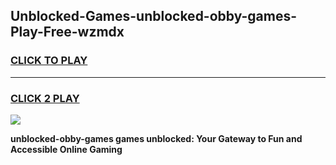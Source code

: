 
## Unblocked-Games-unblocked-obby-games-Play-Free-wzmdx
<h3>
<a href="https://premium76.site?title=unblocked-obby-games&ref=22A">CLICK TO PLAY</a></h3>
<hr>

<h3>
<a href="https://premium76.site?title=unblocked-obby-games&ref=22A">CLICK 2 PLAY</a>
  
</h3>

<a href="https://premium76.site?title=unblocked-obby-games&ref=22A"><img src="https://clearcache.store/games.png"></a>


**unblocked-obby-games games unblocked: Your Gateway to Fun and Accessible Online Gaming**

